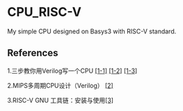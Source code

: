 # CPU_RISC-V
My simple CPU designed on Basys3 with RISC-V standard.

## References
1.三步教你用Verilog写一个CPU
[[1-1]](http://marshal-r.iteye.com/blog/2170100)
[[1-2]](http://marshal-r.iteye.com/blog/2170102)
[[1-3]](http://marshal-r.iteye.com/blog/2170104)

2.MIPS多周期CPU设计（Verilog）
[[2]](http://blog.csdn.net/quinze_lee/article/details/51355550)

3.RISC-V GNU 工具链：安装与使用[[3]](http://blog.evensgn.com/riscv-gnu-toolchain/)

